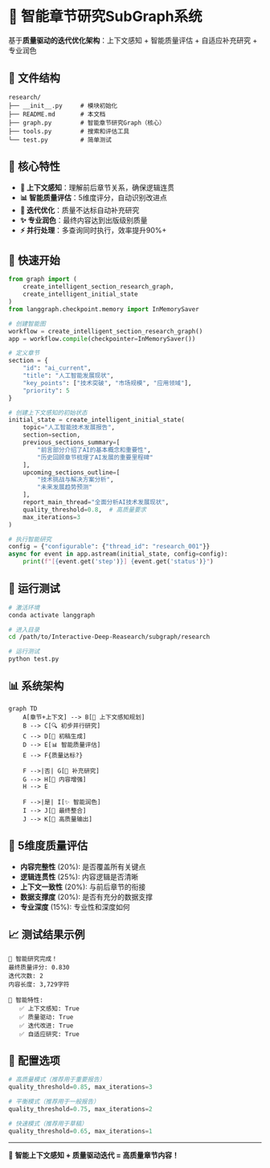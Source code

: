 # 🧠 智能章节研究SubGraph系统

基于**质量驱动的迭代优化架构**：上下文感知 + 智能质量评估 + 自适应补充研究 + 专业润色

## 📁 文件结构

```
research/
├── __init__.py     # 模块初始化
├── README.md       # 本文档
├── graph.py        # 智能章节研究Graph（核心）
├── tools.py        # 搜索和评估工具
└── test.py         # 简单测试
```

## 🎯 核心特性

- **🧠 上下文感知**：理解前后章节关系，确保逻辑连贯
- **📊 智能质量评估**：5维度评分，自动识别改进点
- **🔄 迭代优化**：质量不达标自动补充研究
- **✨ 专业润色**：最终内容达到出版级别质量
- **⚡ 并行处理**：多查询同时执行，效率提升90%+

## 🚀 快速开始
```python
from graph import (
    create_intelligent_section_research_graph,
    create_intelligent_initial_state
)
from langgraph.checkpoint.memory import InMemorySaver

# 创建智能图
workflow = create_intelligent_section_research_graph()
app = workflow.compile(checkpointer=InMemorySaver())

# 定义章节
section = {
    "id": "ai_current",
    "title": "人工智能发展现状",
    "key_points": ["技术突破", "市场规模", "应用领域"],
    "priority": 5
}

# 创建上下文感知的初始状态
initial_state = create_intelligent_initial_state(
    topic="人工智能技术发展报告",
    section=section,
    previous_sections_summary=[
        "前言部分介绍了AI的基本概念和重要性",
        "历史回顾章节梳理了AI发展的重要里程碑"
    ],
    upcoming_sections_outline=[
        "技术挑战与解决方案分析",
        "未来发展趋势预测"
    ],
    report_main_thread="全面分析AI技术发展现状",
    quality_threshold=0.8,  # 高质量要求
    max_iterations=3
)

# 执行智能研究
config = {"configurable": {"thread_id": "research_001"}}
async for event in app.astream(initial_state, config=config):
    print(f"[{event.get('step')}] {event.get('status')}")
```

## 🧪 运行测试

```bash
# 激活环境
conda activate langgraph

# 进入目录
cd /path/to/Interactive-Deep-Reasearch/subgraph/research

# 运行测试
python test.py
```

## 📊 系统架构

```mermaid
graph TD
    A[章节+上下文] --> B[🧠 上下文感知规划]
    B --> C[🔍 初步并行研究]
    C --> D[📝 初稿生成]
    D --> E[📊 智能质量评估]
    E --> F{质量达标?}

    F -->|否| G[🎯 补充研究]
    G --> H[📝 内容增强]
    H --> E

    F -->|是| I[✨ 智能润色]
    I --> J[🎯 最终整合]
    J --> K[🎉 高质量输出]
```

## 🔧 5维度质量评估

- **内容完整性** (20%): 是否覆盖所有关键点
- **逻辑连贯性** (25%): 内容逻辑是否清晰
- **上下文一致性** (20%): 与前后章节的衔接
- **数据支撑度** (20%): 是否有充分的数据支撑
- **专业深度** (15%): 专业性和深度如何

## 📈 测试结果示例

```
🎯 智能研究完成！
最终质量评分: 0.830
迭代次数: 2
内容长度: 3,729字符

🧠 智能特性:
   ✅ 上下文感知: True
   ✅ 质量驱动: True
   ✅ 迭代改进: True
   ✅ 自适应研究: True
```

## 🎨 配置选项

```python
# 高质量模式（推荐用于重要报告）
quality_threshold=0.85, max_iterations=3

# 平衡模式（推荐用于一般报告）
quality_threshold=0.75, max_iterations=2

# 快速模式（推荐用于草稿）
quality_threshold=0.65, max_iterations=1
```

---

🧠 **智能上下文感知 + 质量驱动迭代 = 高质量章节内容！**
